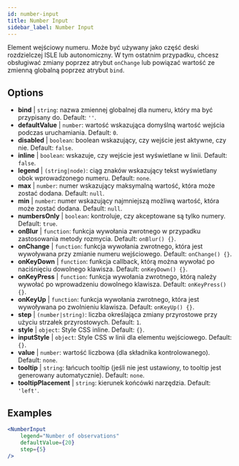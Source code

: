 ```yaml
---
id: number-input
title: Number Input
sidebar_label: Number Input
---
```


Element wejściowy numeru. Może być używany jako część deski rozdzielczej ISLE lub autonomiczny. W tym ostatnim przypadku, chcesz obsługiwać zmiany poprzez atrybut `onChange` lub powiązać wartość ze zmienną globalną poprzez atrybut `bind`.

## Options

* __bind__ | `string`: nazwa zmiennej globalnej dla numeru, który ma być przypisany do. Default: `''`.
* __defaultValue__ | `number`: wartość wskazująca domyślną wartość wejścia podczas uruchamiania. Default: `0`.
* __disabled__ | `boolean`: boolean wskazujący, czy wejście jest aktywne, czy nie. Default: `false`.
* __inline__ | `boolean`: wskazuje, czy wejście jest wyświetlane w linii. Default: `false`.
* __legend__ | `(string|node)`: ciąg znaków wskazujący tekst wyświetlany obok wprowadzonego numeru. Default: `none`.
* __max__ | `number`: numer wskazujący maksymalną wartość, która może zostać dodana. Default: `null`.
* __min__ | `number`: numer wskazujący najmniejszą możliwą wartość, która może zostać dodana. Default: `null`.
* __numbersOnly__ | `boolean`: kontroluje, czy akceptowane są tylko numery. Default: `true`.
* __onBlur__ | `function`: funkcja wywołania zwrotnego w przypadku zastosowania metody rozmycia. Default: `onBlur() {}`.
* __onChange__ | `function`: funkcja wywołania zwrotnego, która jest wywoływana przy zmianie numeru wejściowego. Default: `onChange() {}`.
* __onKeyDown__ | `function`: funkcja callback, którą można wywołać po naciśnięciu dowolnego klawisza. Default: `onKeyDown() {}`.
* __onKeyPress__ | `function`: funkcja wywołania zwrotnego, którą należy wywołać po wprowadzeniu dowolnego klawisza. Default: `onKeyPress() {}`.
* __onKeyUp__ | `function`: funkcja wywołania zwrotnego, która jest wywoływana po zwolnieniu klawisza. Default: `onKeyUp() {}`.
* __step__ | `(number|string)`: liczba określająca zmiany przyrostowe przy użyciu strzałek przyrostowych. Default: `1`.
* __style__ | `object`: Style CSS inline. Default: `{}`.
* __inputStyle__ | `object`: Style CSS w linii dla elementu wejściowego. Default: `{}`.
* __value__ | `number`: wartość liczbowa (dla składnika kontrolowanego). Default: `none`.
* __tooltip__ | `string`: łańcuch tooltip (jeśli nie jest ustawiony, to tooltip jest generowany automatycznie). Default: `none`.
* __tooltipPlacement__ | `string`: kierunek końcówki narzędzia. Default: `'left'`.


## Examples

```jsx live
<NumberInput
    legend="Number of observations"
    defaultValue={20}
    step={5}
/>
```

